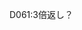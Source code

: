 D061:3倍返し？

<?php
    // 自分の得意な言語で
    // Let's チャレンジ！！

    $input_line = fgets(STDIN);
    
    if($input_line==0){
        echo $input_line+1;
    }
    else{
        echo $input_line*3;
    }
?>
